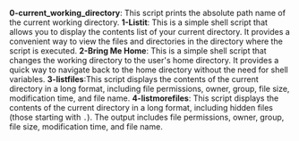 **0-current_working_directory**: This script prints the absolute path name of the current working directory.
**1-Listit**: This is a simple shell script that allows you to display the contents list of your current directory. It provides a convenient way to view the files and directories in the directory where the script is executed.
**2-Bring Me Home**: This is a simple shell script that changes the working directory to the user's home directory. It provides a quick way to navigate back to the home directory without the need for shell variables.
**3-listfiles**:This script displays the contents of the current directory in a long format, including file permissions, owner, group, file size, modification time, and file name.
**4-listmorefiles**: This script displays the contents of the current directory in a long format, including hidden files (those starting with `.`). The output includes file permissions, owner, group, file size, modification time, and file name.

